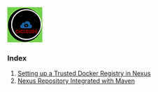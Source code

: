 <img src="images/c4logo.png">

### Index
  1. [ Setting up a Trusted Docker Registry in Nexus ](https://github.com/c4clouds/nexus/blob/main/docs/setting_up_a_trusted_docker_registry_in_nexus.md)
  2. [ Nexus Repository Integrated with Maven ](https://github.com/c4clouds/nexus/blob/main/docs/nexus_repository_integrated_with_maven.md)